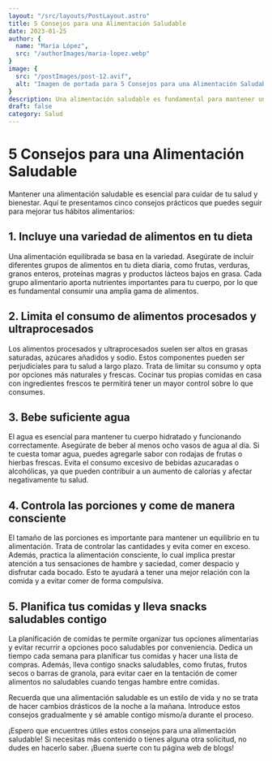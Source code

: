 ```yaml
---
layout: "/src/layouts/PostLayout.astro"
title: 5 Consejos para una Alimentación Saludable
date: 2023-01-25
author: {
  name: "María López",
  src: "/authorImages/maria-lopez.webp"
}
image: {
  src: "/postImages/post-12.avif",
  alt: "Imagen de portada para 5 Consejos para una Alimentación Saludable"
}
description: Una alimentación saludable es fundamental para mantener un estilo de vida equilibrado. Descubre cinco consejos prácticos que te ayudarán a mejorar tus hábitos alimentarios y promover tu bienestar general.
draft: false
category: Salud
---
```


# 5 Consejos para una Alimentación Saludable

Mantener una alimentación saludable es esencial para cuidar de tu salud y bienestar. Aquí te presentamos cinco consejos prácticos que puedes seguir para mejorar tus hábitos alimentarios:

## 1. Incluye una variedad de alimentos en tu dieta

Una alimentación equilibrada se basa en la variedad. Asegúrate de incluir diferentes grupos de alimentos en tu dieta diaria, como frutas, verduras, granos enteros, proteínas magras y productos lácteos bajos en grasa. Cada grupo alimentario aporta nutrientes importantes para tu cuerpo, por lo que es fundamental consumir una amplia gama de alimentos.

## 2. Limita el consumo de alimentos procesados y ultraprocesados

Los alimentos procesados y ultraprocesados suelen ser altos en grasas saturadas, azúcares añadidos y sodio. Estos componentes pueden ser perjudiciales para tu salud a largo plazo. Trata de limitar su consumo y opta por opciones más naturales y frescas. Cocinar tus propias comidas en casa con ingredientes frescos te permitirá tener un mayor control sobre lo que consumes.

## 3. Bebe suficiente agua

El agua es esencial para mantener tu cuerpo hidratado y funcionando correctamente. Asegúrate de beber al menos ocho vasos de agua al día. Si te cuesta tomar agua, puedes agregarle sabor con rodajas de frutas o hierbas frescas. Evita el consumo excesivo de bebidas azucaradas o alcohólicas, ya que pueden contribuir a un aumento de calorías y afectar negativamente tu salud.

## 4. Controla las porciones y come de manera consciente

El tamaño de las porciones es importante para mantener un equilibrio en tu alimentación. Trata de controlar las cantidades y evita comer en exceso. Además, practica la alimentación consciente, lo cual implica prestar atención a tus sensaciones de hambre y saciedad, comer despacio y disfrutar cada bocado. Esto te ayudará a tener una mejor relación con la comida y a evitar comer de forma compulsiva.

## 5. Planifica tus comidas y lleva snacks saludables contigo

La planificación de comidas te permite organizar tus opciones alimentarias y evitar recurrir a opciones poco saludables por conveniencia. Dedica un tiempo cada semana para planificar tus comidas y hacer una lista de compras. Además, lleva contigo snacks saludables, como frutas, frutos secos o barras de granola, para evitar caer en la tentación de comer alimentos no saludables cuando tengas hambre entre comidas.

Recuerda que una alimentación saludable es un estilo de vida y no se trata de hacer cambios drásticos de la noche a la mañana. Introduce estos consejos gradualmente y sé amable contigo mismo/a durante el proceso.

¡Espero que encuentres útiles estos consejos para una alimentación saludable! Si necesitas más contenido o tienes alguna otra solicitud, no dudes en hacerlo saber. ¡Buena suerte con tu página web de blogs!
